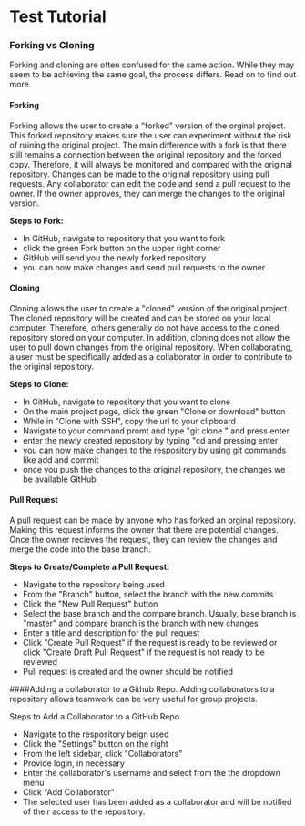 # Test Tutorial

### Forking vs Cloning

Forking and cloning are often confused for the same action. While they may seem to be achieving the same goal, the process differs. Read on to find out more.

#### Forking
Forking allows the user to create a "forked" version of the orginal project. This forked repository makes sure the user can experiment without the risk of ruining the original project. The main difference with a fork is that there still remains a connection between the original repository and the forked copy. Therefore, it will always be monitored and compared with the original repository. Changes can be  made to the original repository using pull requests. Any collaborator can edit the code and send a pull request to the owner. If the owner approves, they can merge the changes to the original version.

**Steps to Fork:**
* In GitHub, navigate to repository that you want to fork
* click the green Fork button on the upper right corner
* GitHub will send you the newly forked repository
* you can now make changes and send pull requests to the owner

#### Cloning
Cloning allows the user to create a "cloned" version of the original project. The cloned repository will be created and can be stored on your local computer. Therefore, others generally do not have access to the cloned repository stored on your computer. In addition, cloning does not allow the user to pull down changes from the original repository. When collaborating, a user must be specifically added as a collaborator in order to contribute to the original repository. 

**Steps to Clone:**
* In GitHub, navigate to repository that you want to clone
* On the main project page, click the green "Clone or download" button
* While in "Clone with SSH", copy the url to your clipboard
* Navigate to your command promt and type "git clone <insert url>" and press enter
* enter the newly created repository by typing "cd <name of repository> and pressing enter
* you can now make changes to the respository by using git commands like add and commit
* once you push the changes to the original repository, the changes we be available GitHub


#### Pull Request
A pull request can be made by anyone who has forked an orginal repository. Making this request informs the owner that there are potential changes. Once the owner recieves the request, they can review the changes and merge the code into the base branch.

**Steps to Create/Complete a Pull Request:** 
* Navigate to the repository being used
* From the "Branch" button, select the branch with the new commits
* Click the "New Pull Request" button
* Select the base branch and the compare branch. Usually, base branch is "master" and compare branch is the branch with new changes
* Enter a title and description for the pull request
* Click "Create Pull Request" if the request is ready to be reviewed or click "Create Draft Pull Request" if the request is not ready to be reviewed
* Pull request is created and the owner should be notified

####Adding a collaborator to a Github Repo.
Adding collaborators to a repository allows teamwork can be very useful for group projects.

Steps to Add a Collaborator to a GitHub Repo
* Navigate to the respository beign used
* Click the "Settings" button on the right
* From the left sidebar, click "Collaborators"
* Provide login, in necessary
* Enter the collaborator's username and select from the the dropdown menu
* Click "Add Collaborator"
* The selected user has been added as a collaborator and will be notified of their access to the repository.

